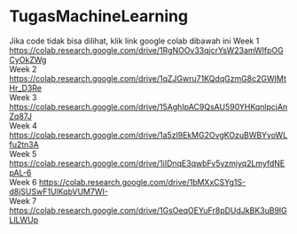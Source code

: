 # TugasMachineLearning
Jika code tidak bisa dilihat, klik link google colab dibawah ini
Week 1
https://colab.research.google.com/drive/1RgNOOv33qjcrYsW23amWlfpOGCyOkZWg <br>
Week 2
https://colab.research.google.com/drive/1qZJGwru71KQdqGzmG8c2GWIMtHr_D3Re <br>
Week 3
https://colab.research.google.com/drive/15AghIpAC9QsAU590YHKqnlpcjAnZq87J <br>
Week 4
https://colab.research.google.com/drive/1a5zl9EkMG2OvgKOzuBWBYyoWLfu2tn3A <br>
Week 5
https://colab.research.google.com/drive/1iIDnqE3qwbFv5yzmjyq2LmyfdNEpAL-6 <br>
Week 6
https://colab.research.google.com/drive/1bMXxCSYg1S-d8jSUSwF1UlKqbVUM7WI- <br>
Week 7
https://colab.research.google.com/drive/1GsOeqOEYuFr8pDUdJkBK3uB9lGLlLWUp <br>
